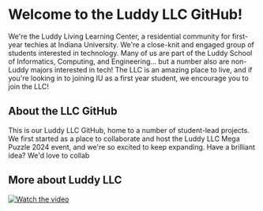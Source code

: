 # Welcome to the Luddy LLC GitHub!
We're the Luddy Living Learning Center, a residential community for first-year techies at Indiana University. We're a close-knit and engaged group of students interested in technology. Many of us are part of the Luddy School of Informatics, Computing, and Engineering... but a number also are non-Luddy majors interested in tech! The LLC is an amazing place to live, and if you're looking in to joining IU as a first year student, we encourage you to join the LLC! 

## About the LLC GitHub

This is our Luddy LLC GitHub, home to a number of student-lead projects. We first started as a place to collaborate and host the Luddy LLC Mega Puzzle 2024 event, and we're so excited to keep expanding. Have a brilliant idea? We'd love to collab

## More about Luddy LLC

[![Watch the video](https://i.postimg.cc/NGy7Hmvg/llc-video-thumbnail.png)](https://cdnapisec.kaltura.com/p/1751071/sp/175107100/embedIframeJs/uiconf_id/26683571/partner_id/1751071?iframeembed=true&playerId=kaltura_player&entry_id=1_imc0g84b)
